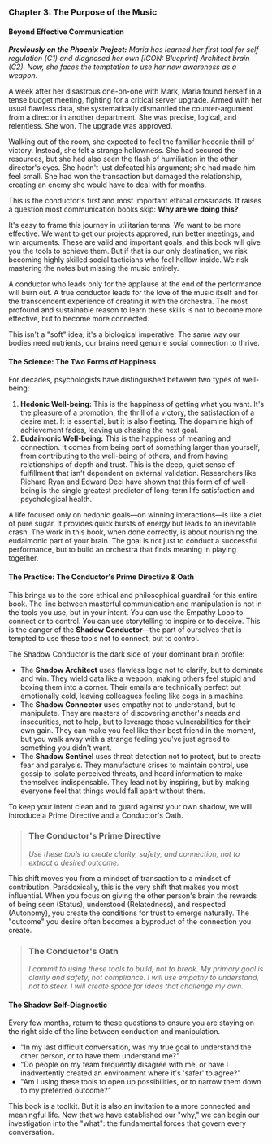 ### **Chapter 3: The Purpose of the Music**
#### Beyond Effective Communication

***Previously on the Phoenix Project:*** *Maria has learned her first tool for self-regulation (C1) and diagnosed her own [ICON: Blueprint] Architect brain (C2). Now, she faces the temptation to use her new awareness as a weapon.*

A week after her disastrous one-on-one with Mark, Maria found herself in a tense budget meeting, fighting for a critical server upgrade. Armed with her usual flawless data, she systematically dismantled the counter-argument from a director in another department. She was precise, logical, and relentless. She won. The upgrade was approved.

Walking out of the room, she expected to feel the familiar hedonic thrill of victory. Instead, she felt a strange hollowness. She had secured the resources, but she had also seen the flash of humiliation in the other director's eyes. She hadn't just defeated his argument; she had made him feel small. She had won the transaction but damaged the relationship, creating an enemy she would have to deal with for months.

This is the conductor's first and most important ethical crossroads. It raises a question most communication books skip: **Why are we doing this?**

It's easy to frame this journey in utilitarian terms. We want to be more effective. We want to get our projects approved, run better meetings, and win arguments. These are valid and important goals, and this book will give you the tools to achieve them. But if that is our only destination, we risk becoming highly skilled social tacticians who feel hollow inside. We risk mastering the notes but missing the music entirely.

A conductor who leads only for the applause at the end of the performance will burn out. A true conductor leads for the love of the music itself and for the transcendent experience of creating it *with* the orchestra. The most profound and sustainable reason to learn these skills is not to become more effective, but to become more connected.

This isn't a "soft" idea; it's a biological imperative. The same way our bodies need nutrients, our brains need genuine social connection to thrive.

#### **The Science: The Two Forms of Happiness**

For decades, psychologists have distinguished between two types of well-being:
1.  **Hedonic Well-being:** This is the happiness of getting what you want. It's the pleasure of a promotion, the thrill of a victory, the satisfaction of a desire met. It is essential, but it is also fleeting. The dopamine high of achievement fades, leaving us chasing the next goal.
2.  **Eudaimonic Well-being:** This is the happiness of meaning and connection. It comes from being part of something larger than yourself, from contributing to the well-being of others, and from having relationships of depth and trust. This is the deep, quiet sense of fulfillment that isn't dependent on external validation. Researchers like Richard Ryan and Edward Deci have shown that this form of of well-being is the single greatest predictor of long-term life satisfaction and psychological health.

A life focused only on hedonic goals—on winning interactions—is like a diet of pure sugar. It provides quick bursts of energy but leads to an inevitable crash. The work in this book, when done correctly, is about nourishing the eudaimonic part of your brain. The goal is not just to conduct a successful performance, but to build an orchestra that finds meaning in playing together.

#### **The Practice: The Conductor's Prime Directive & Oath**

This brings us to the core ethical and philosophical guardrail for this entire book. The line between masterful communication and manipulation is not in the tools you use, but in your intent. You can use the Empathy Loop to connect or to control. You can use storytelling to inspire or to deceive. This is the danger of the **Shadow Conductor**—the part of ourselves that is tempted to use these tools not to connect, but to control.

The Shadow Conductor is the dark side of your dominant brain profile:
*   The **Shadow Architect** uses flawless logic not to clarify, but to dominate and win. They wield data like a weapon, making others feel stupid and boxing them into a corner. Their emails are technically perfect but emotionally cold, leaving colleagues feeling like cogs in a machine.
*   The **Shadow Connector** uses empathy not to understand, but to manipulate. They are masters of discovering another's needs and insecurities, not to help, but to leverage those vulnerabilities for their own gain. They can make you feel like their best friend in the moment, but you walk away with a strange feeling you've just agreed to something you didn't want.
*   The **Shadow Sentinel** uses threat detection not to protect, but to create fear and paralysis. They manufacture crises to maintain control, use gossip to isolate perceived threats, and hoard information to make themselves indispensable. They lead not by inspiring, but by making everyone feel that things would fall apart without them.

To keep your intent clean and to guard against your own shadow, we will introduce a Prime Directive and a Conductor's Oath.

> ### The Conductor's Prime Directive
> *Use these tools to create clarity, safety, and connection, not to extract a desired outcome.*

This shift moves you from a mindset of transaction to a mindset of contribution. Paradoxically, this is the very shift that makes you most influential. When you focus on giving the other person's brain the rewards of being seen (Status), understood (Relatedness), and respected (Autonomy), you create the conditions for trust to emerge naturally. The "outcome" you desire often becomes a byproduct of the connection you create.

> ### The Conductor's Oath
> *I commit to using these tools to build, not to break. My primary goal is clarity and safety, not compliance. I will use empathy to understand, not to steer. I will create space for ideas that challenge my own.*

#### **The Shadow Self-Diagnostic**
Every few months, return to these questions to ensure you are staying on the right side of the line between conduction and manipulation.
*   "In my last difficult conversation, was my true goal to understand the other person, or to have them understand me?"
*   "Do people on my team frequently disagree with me, or have I inadvertently created an environment where it's 'safer' to agree?"
*   "Am I using these tools to open up possibilities, or to narrow them down to my preferred outcome?"

This book is a toolkit. But it is also an invitation to a more connected and meaningful life. Now that we have established our "why," we can begin our investigation into the "what": the fundamental forces that govern every conversation.
